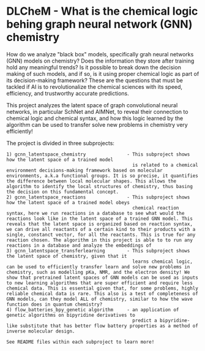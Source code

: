 # DLCheM - What is the chemical logic behing graph neural network (GNN) chemistry

How do we analyze "black box" models, specifically grah neural networks (GNN) models on chemistry? Does the information they store after training hold any meaningful trends? Is it possible to break down the decision making of such models, and if so, is it using proper chemical logic as part of its decision-making framework? These are the questions that must be tackled if AI is to revolutionalize the chemical sciences with its speed, efficiency, and trustworthy accurate predictions.

This project analyzes the latent space of graph convolutional neural networks, in particular SchNet and AIMNet, 
to reveal their connection to chemical logic and chemical syntax, and how this logic learned by the algorithm can be used to transfer solve new problems in chemistry very efficiently! 

The project is divided in three subprojects: 

    1) gcnn_latentspace_chemistry               - This subproject shows how the latent space of a trained model
                                                  is related to a chemical environment decisions-making framework based on molecular environments, a.k.a functional groups. It is so precise, it quantifies the difference between local molecular shapes. This allows the algorithm to identify the local structures of chemistry, thus basing the decision on this fundamental concept. 
    2) gcnn_latentspace_reactions               - This subproject shows how the latent space of a trained model obeys 
                                                  chemical reaction syntax, here we run reactions in a database to see what would the reactions look like in the latent space of a trained GNN model. This reveals that the latent space is organized based on reaction syntax, we can drive all reactants of a certain kind to their products with a single, constanct vector, for all the reactants. This is true for any reaction chosen. The algorithm in this project is able to to run any reactions in a database and analyze the embeddings of
    3) gcnn_latentspace_transferlearning        - This subproject shows the latent space of chemistry, given that it 
                                                  learns chemical logic, can be used to efficiently transfer learn and solve new problems in chemistry, such as modelling pKa, NMR, and the electron density! We show that pretrained latent spaces of GNN models can be used as inputs to new learning algorithms that are super efficient and require less chemical data. This is essential given that, for some problems, highly reliable chemical data is rare. This also is a test of completeness of GNN models, can they model ALL of chemistry, similar to how the wave function does in quantum chemistry? 
    4) flow_batteries_bpy_genetic algorithm     - an application of genetic algorithms on bipyridine derivatives to 
                                                  predict a bipyridine-like substitute that has better flow battery properties as a method of inverse molecular design. 

    See README files within each subproject to learn more! 


			      

